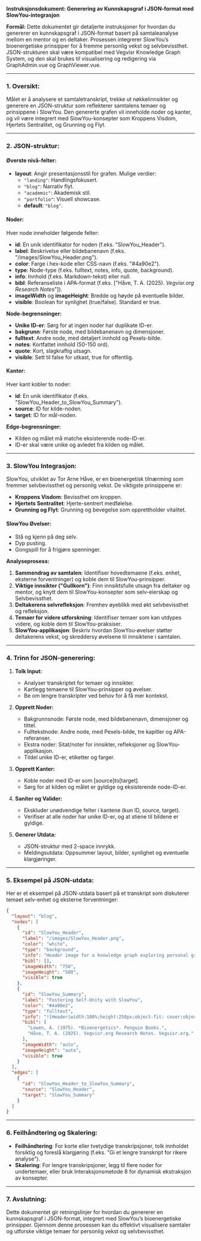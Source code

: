 **Instruksjonsdokument: Generering av Kunnskapsgraf i JSON-format med SlowYou-integrasjon**

**Formål:**
Dette dokumentet gir detaljerte instruksjoner for hvordan du genererer en kunnskapsgraf i JSON-format basert på samtaleanalyse mellom en mentor og en deltaker. Prosessen integrerer SlowYou’s bioenergetiske prinsipper for å fremme personlig vekst og selvbevissthet. JSON-strukturen skal være kompatibel med Vegvisr Knowledge Graph System, og den skal brukes til visualisering og redigering via GraphAdmin.vue og GraphViewer.vue.

---

### 1. **Oversikt:**

Målet er å analysere et samtaletranskript, trekke ut nøkkelinnsikter og generere en JSON-struktur som reflekterer samtalens temaer og prinsippene i SlowYou. Den genererte grafen vil inneholde noder og kanter, og vil være integrert med SlowYou-konsepter som Kroppens Visdom, Hjertets Sentralitet, og Grunning og Flyt.

---

### 2. **JSON-struktur:**

#### Øverste nivå-felter:

- **layout**: Angir presentasjonsstil for grafen. Mulige verdier:
  - `"landing"`: Handlingsfokusert.
  - `"blog"`: Narrativ flyt.
  - `"academic"`: Akademisk stil.
  - `"portfolio"`: Visuell showcase.
  - **default**: `"blog"`.

#### Noder:

Hver node inneholder følgende felter:

- **id**: En unik identifikator for noden (f.eks. "SlowYou_Header").
- **label**: Beskrivelse eller bildebanenavn (f.eks. "/images/SlowYou_Header.png").
- **color**: Farge i hex-kode eller CSS-navn (f.eks. "#4a90e2").
- **type**: Node-type (f.eks. fulltext, notes, info, quote, background).
- **info**: Innhold (f.eks. Markdown-tekst) eller null.
- **bibl**: Referanseliste i APA-format (f.eks. ["Håve, T. A. (2025). *Vegvisr.org Research Notes*"]).
- **imageWidth** og **imageHeight**: Bredde og høyde på eventuelle bilder.
- **visible**: Boolean for synlighet (true/false). Standard er true.

**Node-begrensninger:**

- **Unike ID-er**: Sørg for at ingen noder har duplikate ID-er.
- **bakgrunn**: Første node, med bildebanenavn og dimensjoner.
- **fulltext**: Andre node, med detaljert innhold og Pexels-bilde.
- **notes**: Kortfattet innhold (50-150 ord).
- **quote**: Kort, slagkraftig utsagn.
- **visible**: Sett til false for utkast, true for offentlig.

#### Kanter:

Hver kant kobler to noder:

- **id**: En unik identifikator (f.eks. "SlowYou_Header_to_SlowYou_Summary").
- **source**: ID for kilde-noden.
- **target**: ID for mål-noden.

**Edge-begrensninger:**

- Kilden og målet må matche eksisterende node-ID-er.
- ID-er skal være unike og avledet fra kilden og målet.

---

### 3. **SlowYou Integrasjon:**

SlowYou, utviklet av Tor Arne Håve, er en bioenergetisk tilnærming som fremmer selvbevissthet og personlig vekst. De viktigste prinsippene er:

- **Kroppens Visdom**: Bevissthet om kroppen.
- **Hjertets Sentralitet**: Hjerte-sentrert medfølelse.
- **Grunning og Flyt**: Grunning og bevegelse som opprettholder vitalitet.

#### SlowYou Øvelser:

- Stå og kjenn på deg selv.
- Dyp pusting.
- Gongspill for å frigjøre spenninger.

**Analyseprosess:**

1. **Sammendrag av samtalen**: Identifiser hovedtemaene (f.eks. enhet, eksterne forventninger) og koble dem til SlowYou-prinsipper.
2. **Viktige innsikter ("Gullkorn")**: Finn innsiktsfulle utsagn fra deltaker og mentor, og knytt dem til SlowYou-konsepter som selv-eierskap og Selvbevissthet.
3. **Deltakerens selvrefleksjon**: Fremhev øyeblikk med økt selvbevissthet og refleksjon.
4. **Temaer for videre utforskning**: Identifiser temaer som kan utdypes videre, og koble dem til SlowYou-praksiser.
5. **SlowYou-applikasjon**: Beskriv hvordan SlowYou-øvelser støtter deltakerens vekst, og skreddersy øvelsene til innsiktene i samtalen.

---

### 4. **Trinn for JSON-generering:**

1. **Tolk Input:**

   - Analyser transkriptet for temaer og innsikter.
   - Kartlegg temaene til SlowYou-prinsipper og øvelser.
   - Be om lengre transkripter ved behov for å få mer kontekst.

2. **Opprett Noder:**

   - Bakgrunnsnode: Første node, med bildebanenavn, dimensjoner og tittel.
   - Fulltekstnode: Andre node, med Pexels-bilde, tre kapitler og APA-referanser.
   - Ekstra noder: Sitat/noter for innsikter, refleksjoner og SlowYou-applikasjon.
   - Tildel unike ID-er, etiketter og farger.

3. **Opprett Kanter:**

   - Koble noder med ID-er som [source]to[target].
   - Sørg for at kilden og målet er gyldige og eksisterende node-ID-er.

4. **Saniter og Valider:**

   - Ekskluder unødvendige felter i kantene (kun ID, source, target).
   - Verifiser at alle noder har unike ID-er, og at stiene til bildene er gyldige.

5. **Generer Utdata:**
   - JSON-struktur med 2-space innrykk.
   - Meldingsutdata: Oppsummer layout, bilder, synlighet og eventuelle klargjøringer.

---

### 5. **Eksempel på JSON-utdata:**

Her er et eksempel på JSON-utdata basert på et transkript som diskuterer temaet selv-enhet og eksterne forventninger:

```json
{
  "layout": "blog",
  "nodes": [
    {
      "id": "SlowYou_Header",
      "label": "/images/SlowYou_Header.png",
      "color": "white",
      "type": "background",
      "info": "Header image for a knowledge graph exploring personal growth through SlowYou’s bioenergetic principles.",
      "bibl": [],
      "imageWidth": "750",
      "imageHeight": "500",
      "visible": true
    },
    {
      "id": "SlowYou_Summary",
      "label": "Fostering Self-Unity with SlowYou",
      "color": "#4a90e2",
      "type": "fulltext",
      "info": "![Header|width:100%;height:250px;object-fit: cover;object-position: center](https://images.pexels.com/photos/3184297/pexels-photo-3184297.jpeg)\n\n## Conversation Overview\nThe conversation explores self-unity, challenging 'vi' (we) as separation and advocating self-ownership. The Mentor critiques societal expectations ('du er sånn'), urging inner unity. The Participant responds enthusiastically ('Hmmm gir meg mye dette'), aligning with SlowYou’s _Kroppens Visdom_.",
      "bibl": [
        "Lowen, A. (1975). *Bioenergetics*. Penguin Books.",
        "Håve, T. A. (2025). Vegvisr.org Research Notes. Vegvisr.org."
      ],
      "imageWidth": "auto",
      "imageHeight": "auto",
      "visible": true
    }
  ],
  "edges": [
    {
      "id": "SlowYou_Header_to_SlowYou_Summary",
      "source": "SlowYou_Header",
      "target": "SlowYou_Summary"
    }
  ]
}
```

---

### 6. **Feilhåndtering og Skalering:**

- **Feilhåndtering**: For korte eller tvetydige transkripsjoner, tolk innholdet forsiktig og foreslå klargjøring (f.eks. "Gi et lengre transkript for rikere analyse").
- **Skalering**: For lengre transkripsjoner, legg til flere noder for undertemaer, eller bruk Interaksjonsmetode 8 for dynamisk ekstraksjon av konsepter.

---

### 7. **Avslutning:**

Dette dokumentet gir retningslinjer for hvordan du genererer en kunnskapsgraf i JSON-format, integrert med SlowYou’s bioenergetiske prinsipper. Gjennom denne prosessen kan du effektivt visualisere samtaler og utforske viktige temaer for personlig vekst og selvbevissthet.
